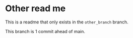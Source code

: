# Other read me

This is a readme that only exists in the `other_branch` branch.

This branch is 1 commit ahead of main.
